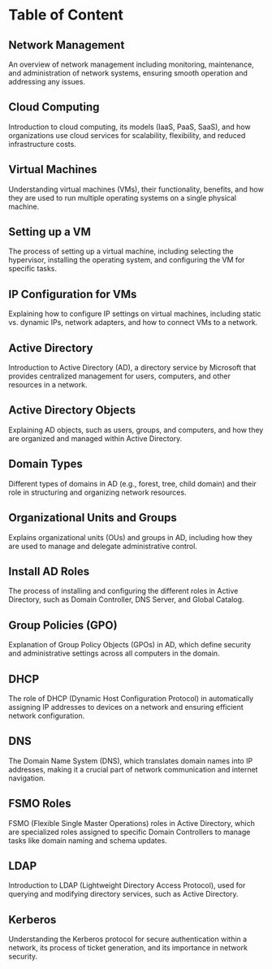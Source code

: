 # Table of Content

## **Network Management**
An overview of network management including monitoring, maintenance, and administration of network systems, ensuring smooth operation and addressing any issues.

## **Cloud Computing**
Introduction to cloud computing, its models (IaaS, PaaS, SaaS), and how organizations use cloud services for scalability, flexibility, and reduced infrastructure costs.

## **Virtual Machines**
Understanding virtual machines (VMs), their functionality, benefits, and how they are used to run multiple operating systems on a single physical machine.

## **Setting up a VM**
The process of setting up a virtual machine, including selecting the hypervisor, installing the operating system, and configuring the VM for specific tasks.

## **IP Configuration for VMs**
Explaining how to configure IP settings on virtual machines, including static vs. dynamic IPs, network adapters, and how to connect VMs to a network.

## **Active Directory**
Introduction to Active Directory (AD), a directory service by Microsoft that provides centralized management for users, computers, and other resources in a network.

## **Active Directory Objects**
Explaining AD objects, such as users, groups, and computers, and how they are organized and managed within Active Directory.

## **Domain Types**
Different types of domains in AD (e.g., forest, tree, child domain) and their role in structuring and organizing network resources.

## **Organizational Units and Groups**
Explains organizational units (OUs) and groups in AD, including how they are used to manage and delegate administrative control.

## **Install AD Roles**
The process of installing and configuring the different roles in Active Directory, such as Domain Controller, DNS Server, and Global Catalog.

## **Group Policies (GPO)**
Explanation of Group Policy Objects (GPOs) in AD, which define security and administrative settings across all computers in the domain.

## **DHCP**
The role of DHCP (Dynamic Host Configuration Protocol) in automatically assigning IP addresses to devices on a network and ensuring efficient network configuration.

## **DNS**
The Domain Name System (DNS), which translates domain names into IP addresses, making it a crucial part of network communication and internet navigation.

## **FSMO Roles**
FSMO (Flexible Single Master Operations) roles in Active Directory, which are specialized roles assigned to specific Domain Controllers to manage tasks like domain naming and schema updates.

## **LDAP**
Introduction to LDAP (Lightweight Directory Access Protocol), used for querying and modifying directory services, such as Active Directory.

## **Kerberos**
Understanding the Kerberos protocol for secure authentication within a network, its process of ticket generation, and its importance in network security.
